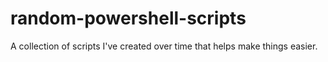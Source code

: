 # random-powershell-scripts
A collection of scripts I've created over time that helps make things easier.
